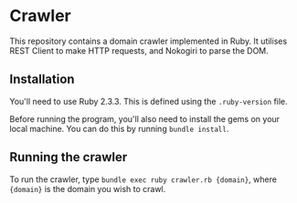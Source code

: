 # Crawler

This repository contains a domain crawler implemented in Ruby.
It utilises REST Client to make HTTP requests, and Nokogiri to parse the DOM.

## Installation

You'll need to use Ruby 2.3.3. This is defined using the `.ruby-version` file.

Before running the program, you'll also need to install the gems on your local machine.
You can do this by running `bundle install`.

## Running the crawler

To run the crawler, type `bundle exec ruby crawler.rb {domain}`, where `{domain}` is
the domain you wish to crawl.
